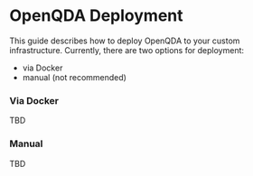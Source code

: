 # OpenQDA Deployment

This guide describes how to deploy OpenQDA to your custom infrastructure.
Currently, there are two options for deployment:

- via Docker
- manual (not recommended)

### Via Docker

TBD

### Manual

TBD

